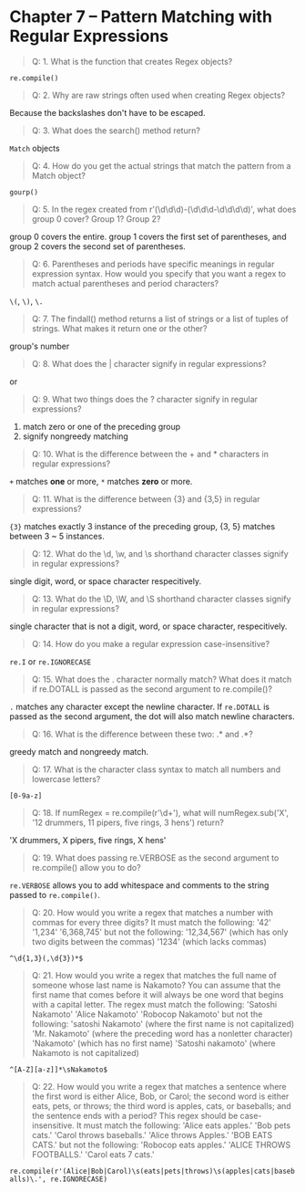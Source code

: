 # Chapter 7 – Pattern Matching with Regular Expressions

> Q: 1. What is the function that creates Regex objects?

`re.compile()`

> Q: 2. Why are raw strings often used when creating Regex objects?

Because the backslashes don't have to be escaped.

> Q: 3. What does the search() method return?

`Match` objects

> Q: 4. How do you get the actual strings that match the pattern from a Match object?

`gourp()`

> Q: 5. In the regex created from r'(\d\d\d)-(\d\d\d-\d\d\d\d)', what does group 0 cover? Group 1? Group 2?

group 0 covers the entire. group 1 covers the first set of parentheses, and group 2 covers the second set of parentheses.

> Q: 6. Parentheses and periods have specific meanings in regular expression syntax. How would you specify that you want a regex to match actual parentheses and period characters?

`\(`, `\)`, `\.`

> Q: 7. The findall() method returns a list of strings or a list of tuples of strings. What makes it return one or the other?

group's number

> Q: 8. What does the | character signify in regular expressions?

or

> Q: 9. What two things does the ? character signify in regular expressions?

1. match zero or one of the preceding group
1. signify nongreedy matching

> Q: 10. What is the difference between the + and * characters in regular expressions?

`+` matches **one** or more, `*` matches **zero** or more.

> Q: 11. What is the difference between {3} and {3,5} in regular expressions?

`{3}` matches exactly 3 instance of the preceding group, {3, 5} matches between 3 ~ 5 instances.

> Q: 12. What do the \d, \w, and \s shorthand character classes signify in regular expressions?

single digit, word, or space character respecitively.

> Q: 13. What do the \D, \W, and \S shorthand character classes signify in regular expressions?

single character that is not a digit, word, or space character, respecitively.

> Q: 14. How do you make a regular expression case-insensitive?

`re.I` or `re.IGNORECASE`

> Q: 15. What does the . character normally match? What does it match if re.DOTALL is passed as the second argument to re.compile()?

`.` matches any character except the newline character. If `re.DOTALL` is passed as the second argument, the dot will also match newline characters.

> Q: 16. What is the difference between these two: .* and .*?

greedy match and nongreedy match.

> Q: 17. What is the character class syntax to match all numbers and lowercase letters?

`[0-9a-z]`

> Q: 18. If numRegex = re.compile(r'\d+'), what will numRegex.sub('X', '12 drummers, 11 pipers, five rings, 3 hens') return?

'X drummers, X pipers, five rings, X hens'

> Q: 19. What does passing re.VERBOSE as the second argument to re.compile() allow you to do?

`re.VERBOSE` allows you to add whitespace and comments to the string passed to `re.compile()`.

> Q: 20. How would you write a regex that matches a number with commas for every three digits? It must match the following:
> '42'
> '1,234'
> '6,368,745'
> but not the following:
> '12,34,567' (which has only two digits between the commas)
> '1234' (which lacks commas)

`^\d{1,3}(,\d{3})*$`

> Q: 21. How would you write a regex that matches the full name of someone whose last name is Nakamoto? You can assume that the first name that comes before it will always be one word that begins with a capital letter. The regex must match the following:
> 'Satoshi Nakamoto'
> 'Alice Nakamoto'
> 'Robocop Nakamoto'
> but not the following:
> 'satoshi Nakamoto' (where the first name is not capitalized)
> 'Mr. Nakamoto' (where the preceding word has a nonletter character)
> 'Nakamoto' (which has no first name)
> 'Satoshi nakamoto' (where Nakamoto is not capitalized)

`^[A-Z][a-z]]*\sNakamoto$`

> Q: 22. How would you write a regex that matches a sentence where the first word is either Alice, Bob, or Carol; the second word is either eats, pets, or throws; the third word is apples, cats, or baseballs; and the sentence ends with a period? This regex should be case-insensitive. It must match the following:
> 'Alice eats apples.'
> 'Bob pets cats.'
> 'Carol throws baseballs.'
> 'Alice throws Apples.'
> 'BOB EATS CATS.'
> but not the following:
> 'Robocop eats apples.'
> 'ALICE THROWS FOOTBALLS.'
> 'Carol eats 7 cats.'

`re.compile(r'(Alice|Bob|Carol)\s(eats|pets|throws)\s(apples|cats|baseballs)\.', re.IGNORECASE)`